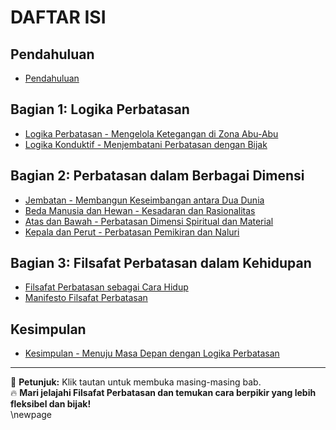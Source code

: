 # **DAFTAR ISI**  

## **Pendahuluan**  
- [Pendahuluan](01_pendahuluan.md)  

## **Bagian 1: Logika Perbatasan**  
- [Logika Perbatasan - Mengelola Ketegangan di Zona Abu-Abu](02_logika_perbatasan.md)  
- [Logika Konduktif - Menjembatani Perbatasan dengan Bijak](03_logika_konduktif.md)  

## **Bagian 2: Perbatasan dalam Berbagai Dimensi**  
- [Jembatan - Membangun Keseimbangan antara Dua Dunia](04_jembatan.md)  
- [Beda Manusia dan Hewan - Kesadaran dan Rasionalitas](05_beda_manusia_dan_hewan.md)  
- [Atas dan Bawah - Perbatasan Dimensi Spiritual dan Material](06_atas_bawah.md)  
- [Kepala dan Perut - Perbatasan Pemikiran dan Naluri](07_kepala_dan_perut.md)  

## **Bagian 3: Filsafat Perbatasan dalam Kehidupan**  
- [Filsafat Perbatasan sebagai Cara Hidup](08_filsafat_perbatasan.md)  
- [Manifesto Filsafat Perbatasan](09_manifesto_filsafat.md)  

## **Kesimpulan**  
- [Kesimpulan - Menuju Masa Depan dengan Logika Perbatasan](10_kesimpulan.md)  

---

📌 **Petunjuk:** Klik tautan untuk membuka masing-masing bab.  
🔥 **Mari jelajahi Filsafat Perbatasan dan temukan cara berpikir yang lebih fleksibel dan bijak!**  
\newpage

